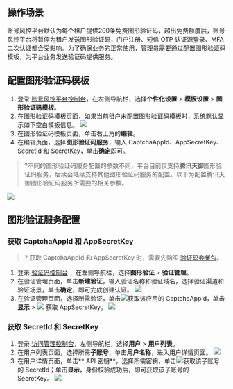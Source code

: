 ## 操作场景
账号风控平台默认为每个租户提供200条免费图形验证码，超出免费额度后，账号风控平台将暂停为租户发送图形验证码，门户注册、短信 OTP 认证源登录、MFA 二次认证都会受影响。为了确保业务的正常使用，管理员需要通过配置图形验证码模板，为平台业务发送验证码提供服务。

## 配置图形验证码模板
1. 登录 [账号风控平台控制台](https://console.cloud.tencent.com/ciam/)，在左侧导航栏，选择**个性化设置** > **模板设置** > **图形验证码模板**。
2. 在图形验证码模板页面，如果当前租户未配置图形验证码模板时，系统默认显示如下空白模板信息。
![](https://qcloudimg.tencent-cloud.cn/raw/3c02a470a75d5a81fe33c697127a76bc.png)
3. 在图形验证码模板页面，单击右上角的**编辑**。
4. 在编辑页面，选择**图形验证码服务**，输入 CaptchaAppId、AppSecretKey、 SecretId 和 SecretKey，单击**确定**即可。
>?不同的图形验证码服务配置的参数不同，平台目前仅支持**腾讯天御**图形验证码服务，后续会陆续支持其他图形验证码服务的配置。以下为配置腾讯天御图形验证码服务所需要的相关参数。
>
![](https://qcloudimg.tencent-cloud.cn/raw/b741a62570ae2e4347e3fe03a72deb56.png)


## 图形验证服务配置
### 获取 CaptchaAppId 和 AppSecretKey
>? 获取 CaptchaAppId 和 AppSecretKey 时，需要先购买 [验证码套餐包](https://cloud.tencent.com/document/product/1110/36337)。
>
1. 登录 [验证码控制台](https://console.cloud.tencent.com/captcha/graphical) ，在左侧导航栏，选择**图形验证** > **验证管理**。
2. 在验证管理页面，单击**新建验证**，输入验证名称和验证域名，选择验证渠道和验证场景，单击**确定**，即可完成创建认证。
![](https://qcloudimg.tencent-cloud.cn/raw/f7a41eca32503740940c3a8b0e47acf4.png)
3. 在验证管理页面，选择所需验证，单击![](https://qcloudimg.tencent-cloud.cn/raw/6f01dd04f67a83c2016c56a1e2bef904.png)获取该应用的 CaptchaAppId，单击**显示** > ![](https://qcloudimg.tencent-cloud.cn/raw/6f01dd04f67a83c2016c56a1e2bef904.png) 获取 AppSecretKey。
![](https://qcloudimg.tencent-cloud.cn/raw/aee1b0f2ed5cf1d69d031808d47d3f92.png)


### 获取 SecretId 和 SecretKey
1. 登录 [访问管理控制台](https://console.cloud.tencent.com/cam)，左侧导航栏，选择**用户** > **用户列表**。
2. 在用户列表页面，选择所需**子账号**，单击**用户名称**，进入用户详情页面。
![](https://qcloudimg.tencent-cloud.cn/raw/527102d90b9366dbf564923580842a8c.png)
3. 在用户详情页面，单击** API 密钥**，选择所需密钥，单击![](https://qcloudimg.tencent-cloud.cn/raw/f3089e49a4810fde6855e3cca36bf183.png)获取该子账号的 SecretId；单击**显示**，身份校验成功后，即可获取该子账号的 SecretKey。
![](https://qcloudimg.tencent-cloud.cn/raw/d5d61e90a24d6acbde06d53e27bad915.png)
